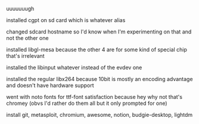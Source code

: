 uuuuuuugh

installed cgpt on sd card which is whatever alias

changed sdcard hostname so I'd know when I'm experimenting on that and not the other one

installed libgl-mesa because the other 4 are for some kind of special chip that's irrelevant

installed the libinput whatever instead of the evdev one

installed the regular libx264 because 10bit is mostly an encoding advantage and doesn't have hardware support

went with noto fonts for ttf-font satisfaction because hey why not that's chromey (obvs I'd rather do them all but it only prompted for one)

install git, metasploit, chromium, awesome, notion, budgie-desktop, lightdm